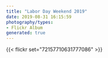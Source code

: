 ```yaml
---
title: "Labor Day Weekend 2019"
date: 2019-08-31 16:15:59
photography/types:
- Flickr Album
generated: true
---
```



{{< flickr set="72157710631777086" >}}
